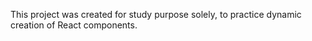 This project was created for study purpose solely, to practice dynamic creation of React components.